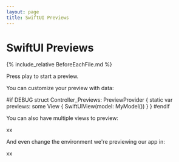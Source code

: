 ```yaml
---
layout: page
title: SwiftUI Previews
---
```


# SwiftUI Previews

{% include_relative BeforeEachFile.md %}

Press play to start a preview.

You can customize your preview with data:

#if DEBUG
struct Controller_Previews: PreviewProvider {
static var previews: some View {
SwiftUIView(model: MyModel())
}
}
#endif

You can also have multiple views to preview:

xx

And even change the environment we're previewing our app in:

xx
